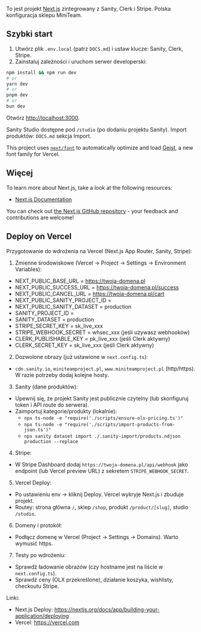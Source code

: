 To jest projekt [Next.js](https://nextjs.org) zintegrowany z Sanity, Clerk i Stripe. Polska konfiguracja sklepu MiniTeam.

## Szybki start

1) Utwórz plik `.env.local` (patrz `DOCS.md`) i ustaw klucze: Sanity, Clerk, Stripe.
2) Zainstaluj zależności i uruchom serwer developerski:

```bash
npm install && npm run dev
# or
yarn dev
# or
pnpm dev
# or
bun dev
```

Otwórz [http://localhost:3000](http://localhost:3000).

Sanity Studio dostępne pod `/studio` (po dodaniu projektu Sanity). Import produktów: `DOCS.md` sekcja Import.

This project uses [`next/font`](https://nextjs.org/docs/app/building-your-application/optimizing/fonts) to automatically optimize and load [Geist](https://vercel.com/font), a new font family for Vercel.

## Więcej

To learn more about Next.js, take a look at the following resources:

- [Next.js Documentation](https://nextjs.org/docs)

You can check out [the Next.js GitHub repository](https://github.com/vercel/next.js) - your feedback and contributions are welcome!

## Deploy on Vercel

Przygotowanie do wdrożenia na Vercel (Next.js App Router, Sanity, Stripe):

1) Zmienne środowiskowe (Vercel → Project → Settings → Environment Variables):

- NEXT_PUBLIC_BASE_URL = https://twoja-domena.pl
- NEXT_PUBLIC_SUCCESS_URL = https://twoja-domena.pl/success
- NEXT_PUBLIC_CANCEL_URL = https://twoja-domena.pl/cart
- NEXT_PUBLIC_SANITY_PROJECT_ID = <Sanity Project ID>
- NEXT_PUBLIC_SANITY_DATASET = production
- SANITY_PROJECT_ID = <Sanity Project ID>
- SANITY_DATASET = production
- STRIPE_SECRET_KEY = sk_live_xxx
- STRIPE_WEBHOOK_SECRET = whsec_xxx (jeśli używasz webhooków)
- CLERK_PUBLISHABLE_KEY = pk_live_xxx (jeśli Clerk aktywny)
- CLERK_SECRET_KEY = sk_live_xxx (jeśli Clerk aktywny)

2) Dozwolone obrazy (już ustawione w `next.config.ts`):
- `cdn.sanity.io`, `miniteamproject.pl`, `www.miniteamproject.pl` (http/https). W razie potrzeby dodaj kolejne hosty.

3) Sanity (dane produktów):
- Upewnij się, że projekt Sanity jest publicznie czytelny (lub skonfiguruj token i API route do serwera).
- Zaimportuj kategorie/produkty (lokalnie):
  - `npx ts-node -e "require('./scripts/ensure-olx-pricing.ts')"`
  - `npx ts-node -e "require('./scripts/import-products-from-json.ts')"`
  - `npx sanity dataset import ./.sanity-import/products.ndjson production --replace`

4) Stripe:
- W Stripe Dashboard dodaj `https://twoja-domena.pl/api/webhook` jako endpoint (lub Vercel preview URL) z sekretem `STRIPE_WEBHOOK_SECRET`.

5) Vercel Deploy:
- Po ustawieniu env → kliknij Deploy. Vercel wykryje Next.js i zbuduje projekt.
- Routey: strona główna `/`, sklep `/shop`, produkt `/product/[slug]`, studio `/studio`.

6) Domeny i protokół:
- Podłącz domenę w Vercel (Project → Settings → Domains). Warto wymusić https.

7) Testy po wdrożeniu:
- Sprawdź ładowanie obrazów (czy hostname jest na liście w `next.config.ts`).
- Sprawdź ceny (OLX przekreślone), działanie koszyka, wishlisty, checkoutu Stripe.

Linki:
- Next.js Deploy: https://nextjs.org/docs/app/building-your-application/deploying
- Vercel: https://vercel.com
